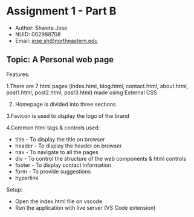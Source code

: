 # Assignment 1 - Part B
 - Author: Shweta Jose
 - NUID: 002988708
 - Email: jose.sh@northeastern.edu

## Topic: A Personal web page

Features:

1.There are 7 html pages (index.html, blog.html,  contact.html,  about.html,  post1.html,  post2.html,  post3.html) made using External CSS

2. Homepage is divided into three sections

3.Favicon is used to display the logo of the brand

4.Common html tags & controls used:
 - title - To display the title on browser
 - header - To display the header on browser
 - nav - To navigate to all the pages
 - div - To control the structure of the web components & html controls
 - footer - To display contact information
 - form - To provide suggestions
 - hyperlink

Setup:
 - Open the index.html file on vscode
 - Run the application with live server (VS Code extension)
